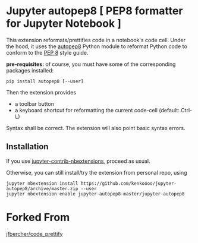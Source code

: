 # Jupyter autopep8 [ PEP8 formatter for Jupyter Notebook ]

This extension reformats/prettifies code in a notebook's code cell. 
Under the hood, it uses the [autopep8](https://github.com/hhatto/autopep8) Python module to reformat Python code to conform to the [PEP 8](https://www.python.org/dev/peps/pep-0008/) style guide.

**pre-requisites:** of course, you must have some of the corresponding packages installed:

```
pip install autopep8 [--user]
``` 

Then the extension provides

- a toolbar button
- a keyboard shortcut for reformatting the current code-cell (default: Ctrl-L)

Syntax shall be correct. The extension will also point basic syntax errors. 


Installation
------------

If you use [jupyter-contrib-nbextensions](https://github.com/ipython-contrib/jupyter_contrib_nbextensions), proceed as usual. 

Otherwise, you can still install/try the extension from personal repo, using
```
jupyter nbextension install https://github.com/kenkoooo/jupyter-autopep8/archive/master.zip --user
jupyter nbextension enable jupyter-autopep8-master/jupyter-autopep8
```
# Forked From
[jfbercher/code_prettify](https://github.com/jfbercher/code_prettify)
